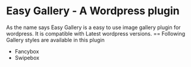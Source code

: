 # Easy Gallery - A Wordpress plugin

As the name says Easy Gallery is a easy to use image gallery plugin for wordpress. It is compatible with Latest wordpress versions.
== Following Gallery styles are available in this plugin

  - Fancybox
  - Swipebox
